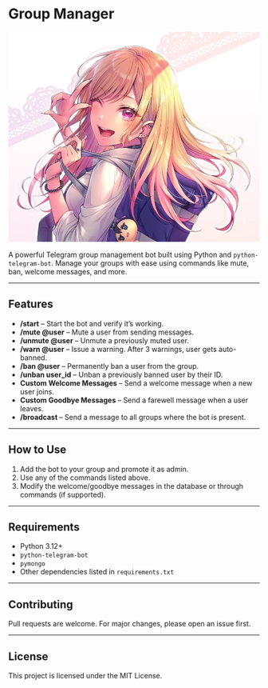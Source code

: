 # **Group Manager**

![Bot](./welcome3.webp) <!-- Replace with your actual image URL -->

A powerful Telegram group management bot built using Python and `python-telegram-bot`. Manage your groups with ease using commands like mute, ban, welcome messages, and more.

---

## Features

- **/start** – Start the bot and verify it’s working.
- **/mute @user** – Mute a user from sending messages.
- **/unmute @user** – Unmute a previously muted user.
- **/warn @user** – Issue a warning. After 3 warnings, user gets auto-banned.
- **/ban @user** – Permanently ban a user from the group.
- **/unban user_id** – Unban a previously banned user by their ID.
- **Custom Welcome Messages** – Send a welcome message when a new user joins.
- **Custom Goodbye Messages** – Send a farewell message when a user leaves.
- **/broadcast <message>** – Send a message to all groups where the bot is present.

---

## How to Use

1. Add the bot to your group and promote it as admin.
2. Use any of the commands listed above.
3. Modify the welcome/goodbye messages in the database or through commands (if supported).

---

## Requirements

- Python 3.12+
- `python-telegram-bot`
- `pymongo`
- Other dependencies listed in `requirements.txt`

---

## Contributing

Pull requests are welcome. For major changes, please open an issue first.

---

## License

This project is licensed under the MIT License.
